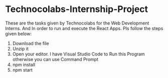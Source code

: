 # Technocolabs-Internship-Project
  These are the tasks given by Technocolabs for the Web Development Interns. And In order to run and execute the React Apps. Pls follow the steps given below:
  1) Download the file 
  2) Unzip it
  3) Open your editor. I have Visual Studio Code to Run this Program otherwise you can use Command Prompt
  4) npm install
  5) npm start
